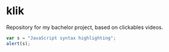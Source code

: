 # klik
Repository for my bachelor project, based on clickables videos. 

```javascript
var s = "JavaScript syntax highlighting";
alert(s);
```
